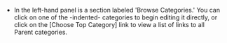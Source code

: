 - In the left-hand panel is a section labeled 'Browse Categories.' You can click on one of the -indented- categories to begin editing it directly, or click on the [Choose Top Category] link to view a list of links to all Parent categories.